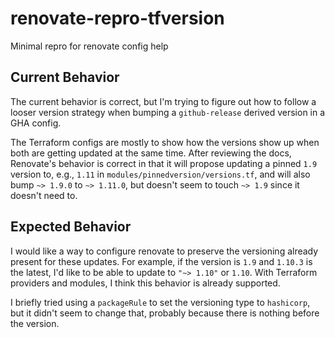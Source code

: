 # renovate-repro-tfversion
Minimal repro for renovate config help

## Current Behavior

The current behavior is correct, but I'm trying to figure out how to follow a
looser version strategy when bumping a `github-release` derived version in a
GHA config.

The Terraform configs are mostly to show how the versions show up when both are
getting updated at the same time. After reviewing the docs, Renovate's behavior
is correct in that it will propose updating a pinned `1.9` version to, e.g.,
`1.11` in `modules/pinnedversion/versions.tf`, and will also bump `~> 1.9.0` to
`~> 1.11.0`, but doesn't seem to touch `~> 1.9` since it doesn't need to.

## Expected Behavior

I would like a way to configure renovate to preserve the versioning already
present for these updates. For example, if the version is `1.9` and `1.10.3` is
the latest, I'd like to be able to update to `"~> 1.10"` or `1.10`. With
Terraform providers and modules, I think this behavior is already supported.

I briefly tried using a `packageRule` to set the versioning type to
`hashicorp`, but it didn't seem to change that, probably because there is
nothing before the version.
